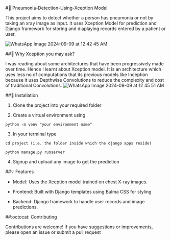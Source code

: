 
#:dna:  Pneumonia-Detection-Using-Xception Model

This project aims to detect whether a person has pneumonia or not by taking an xray image as input. It uses Xception Model for prediction and Django framework for storing and diaplaying records entered by a patient or user.



![WhatsApp Image 2024-09-09 at 12 42 45 AM](https://github.com/user-attachments/assets/a5dcdc36-09ac-4f23-9771-34073cd4bda0)





##:closed_book:   Why Xception you may ask?

I was reading about some architectures that have been progressively made over time. Hence I learnt about Xception model. It is an architecture which uses less no of computations that its previous models like Inception because it uses Depthwise Convolutions to reduce the complexity and cost of traditional Convolutions.
![WhatsApp Image 2024-09-09 at 12 45 51 AM](https://github.com/user-attachments/assets/af9c8358-a545-4b12-b78c-44b6fdce53f0)


##:pushpin:  Installation

1. Clone the project into your required folder

2. Create a virtual environment using 

`python -m venv "your environment name"`

3. In your terminal type 

`cd project (i.e. the folder inside which the django apps reside)`

`python manage.py runserver`

4. Signup and upload any image to get the prediction 



##:bulb:  Features

- Model:  Uses the Xception model trained on chest X-ray images.

- Frontend:  Built with Django templates using Bulma CSS for styling

- Backend:   Django framework to handle user records and image predictions.



##:octocat:  Contributing

Contributions are welcome! If you have suggestions or improvements, please open an issue or submit a pull request

